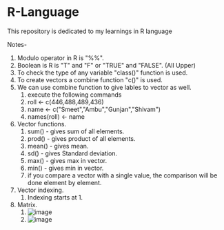 # R-Language
This repository is dedicated to my learnings in R language

Notes-

1) Modulo operator in R is "%%".
2) Boolean is R is "T" and "F" or "TRUE" and "FALSE". (All Upper)
3) To check the type of any variable "class()" function is used.
4) To create vectors a combine function "c()" is used.
5) We can use combine function to give lables to vector as well. 
     1) execute the following commands
     2)   roll <- c(446,488,489,436)
     3)   name <- c("Smeet","Ambu","Gunjan","Shivam")
     4)   names(roll) <- name
6) Vector functions.
     1) sum() - gives sum of all elements.
     2) prod() - gives product of all elements.
     3) mean() - gives mean.
     4) sd() - gives Standard deviation.
     5) max() - gives max in vector.
     6) min() - gives min in vector.
     7) if you compare a vector with a single value, the comparison will be done element by element.
7) Vector indexing.
     1) Indexing starts at 1.
8) Matrix.
     1) ![image](https://user-images.githubusercontent.com/59577058/132089874-4c0330f6-8a4c-452e-b612-9703b77fade2.png)
     2) ![image](https://user-images.githubusercontent.com/59577058/132090694-926ceec6-d951-4b3a-a700-713075e06adf.png)


